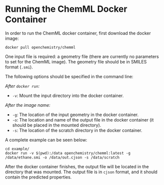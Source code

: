 Running the ChemML Docker Container
=================================

In order to run the ChemML docker container, first download the
docker image:

```
docker pull openchemistry/chemml
```

One input file is required: a geometry file (there are currently
no parameters to set for the ChemML image). The geometry file should
be in SMILES format (`.smi`).

The following options should be specified in the command line:

*After `docker run`:*
* `-v`: Mount the input directory into the docker container.

*After the image name:*
* `-g`: The location of the input geometry in the docker container.
* `-o`: The location and name of the output file in the docker container
        (it should be placed in the mounted directory).
* `-s`: The location of the scratch directory in the docker container.

A complete example can be seen below:

```
cd example/
docker run -v $(pwd):/data openchemistry/chemml:latest -g /data/ethane.smi -o /data/out.cjson -s /data/scratch
```

After the docker container finishes, the output file will be located in
the directory that was mounted. The output file is in `cjson` format,
and it should contain the predicted properties.
